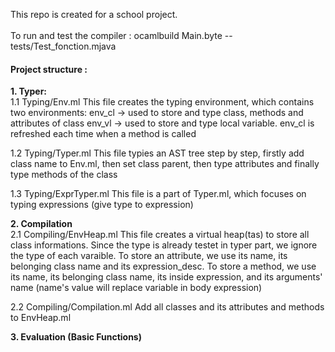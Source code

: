 This repo is created for a school project.</br>
</br>
To run and test the compiler :  ocamlbuild Main.byte -- tests/Test_fonction.mjava</br>

<h4>Project structure : </h4>
<strong>1. Typer: </strong></br>
1.1  Typing/Env.ml
This file creates the typing environment, which contains two environments: 
env_cl ->  used to store and type class, methods and attributes of class
env_vl -> used to store and type local variable. env_cl is refreshed each time when a method is called

1.2  Typing/Typer.ml
This file typies an AST tree step by step, firstly add class name to Env.ml, then 
set class parent, then type attributes and finally type methods of the class

1.3 Typing/ExprTyper.ml
This file is a part of Typer.ml, which focuses on typing expressions (give type to expression)

<strong>2. Compilation </strong></br>
2.1 Compiling/EnvHeap.ml
This file creates a virtual heap(tas) to store all class informations. Since the type is already testet in typer part,
we ignore the type of each varaible. 
To store an attribute, we use its name, its belonging class name and its expression_desc.
To store a method, we use its name, its belonging class name, its inside expression, 
and its arguments' name (name's value will replace variable in body expression) 

2.2 Compiling/Compilation.ml
Add all classes and its attributes and methods to EnvHeap.ml

  
<strong>3. Evaluation (Basic Functions)</strong>
  


